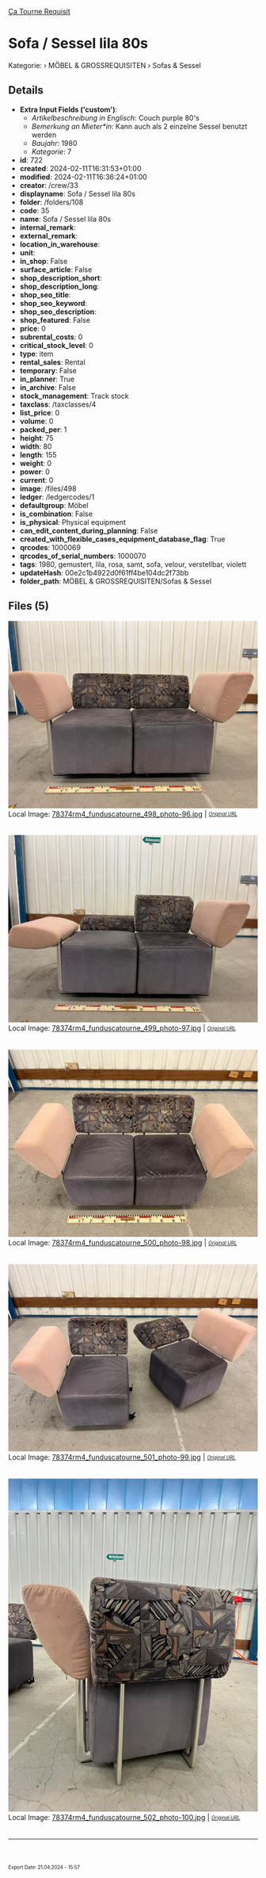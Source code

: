 [Ça Tourne Requisit](https://www.catourne.ch)

# Sofa / Sessel lila 80s

Kategorie: › MÖBEL & GROSSREQUISITEN › Sofas & Sessel



## Details
- **Extra Input Fields ('custom')**:
  - *Artikelbeschreibung in Englisch*: Couch purple 80's
  - *Bemerkung an Mieter\*in*: Kann auch als 2 einzelne Sessel benutzt werden
  - *Baujahr*: 1980
  - *Kategorie*: 7
- **id**: 722
- **created**: 2024-02-11T16:31:53+01:00
- **modified**: 2024-02-11T16:36:24+01:00
- **creator**: /crew/33
- **displayname**: Sofa / Sessel lila 80s
- **folder**: /folders/108
- **code**: 35
- **name**: Sofa / Sessel lila 80s
- **internal_remark**: 
- **external_remark**: 
- **location_in_warehouse**: 
- **unit**: 
- **in_shop**: False
- **surface_article**: False
- **shop_description_short**: 
- **shop_description_long**: 
- **shop_seo_title**: 
- **shop_seo_keyword**: 
- **shop_seo_description**: 
- **shop_featured**: False
- **price**: 0
- **subrental_costs**: 0
- **critical_stock_level**: 0
- **type**: item
- **rental_sales**: Rental
- **temporary**: False
- **in_planner**: True
- **in_archive**: False
- **stock_management**: Track stock
- **taxclass**: /taxclasses/4
- **list_price**: 0
- **volume**: 0
- **packed_per**: 1
- **height**: 75
- **width**: 80
- **length**: 155
- **weight**: 0
- **power**: 0
- **current**: 0
- **image**: /files/498
- **ledger**: /ledgercodes/1
- **defaultgroup**: Möbel
- **is_combination**: False
- **is_physical**: Physical equipment
- **can_edit_content_during_planning**: False
- **created_with_flexible_cases_equipment_database_flag**: True
- **qrcodes**: 1000069
- **qrcodes_of_serial_numbers**: 1000070
- **tags**: 1980, gemustert, lila, rosa, samt, sofa, velour, verstellbar, violett
- **updateHash**: 00e2c1b4922d0f61ff4be104dc2f73bb
- **folder_path**: MÖBEL & GROSSREQUISITEN/Sofas & Sessel

## Files (5)
![File](<../35_1000069_ Sessel lila 80s/78374rm4_funduscatourne_498_photo-96.jpg>)
Local Image: [78374rm4_funduscatourne_498_photo-96.jpg](<../35_1000069_ Sessel lila 80s/78374rm4_funduscatourne_498_photo-96.jpg>) | <sub><sup>[*Original URL*](https://s3-eu-west-1.amazonaws.com/rentman-production/78374%2Frm4_funduscatourne_498_photo-96.jpg)</sup></sub><br><br>


![File](<../35_1000069_ Sessel lila 80s/78374rm4_funduscatourne_499_photo-97.jpg>)
Local Image: [78374rm4_funduscatourne_499_photo-97.jpg](<../35_1000069_ Sessel lila 80s/78374rm4_funduscatourne_499_photo-97.jpg>) | <sub><sup>[*Original URL*](https://s3-eu-west-1.amazonaws.com/rentman-production/78374%2Frm4_funduscatourne_499_photo-97.jpg)</sup></sub><br><br>


![File](<../35_1000069_ Sessel lila 80s/78374rm4_funduscatourne_500_photo-98.jpg>)
Local Image: [78374rm4_funduscatourne_500_photo-98.jpg](<../35_1000069_ Sessel lila 80s/78374rm4_funduscatourne_500_photo-98.jpg>) | <sub><sup>[*Original URL*](https://s3-eu-west-1.amazonaws.com/rentman-production/78374%2Frm4_funduscatourne_500_photo-98.jpg)</sup></sub><br><br>


![File](<../35_1000069_ Sessel lila 80s/78374rm4_funduscatourne_501_photo-99.jpg>)
Local Image: [78374rm4_funduscatourne_501_photo-99.jpg](<../35_1000069_ Sessel lila 80s/78374rm4_funduscatourne_501_photo-99.jpg>) | <sub><sup>[*Original URL*](https://s3-eu-west-1.amazonaws.com/rentman-production/78374%2Frm4_funduscatourne_501_photo-99.jpg)</sup></sub><br><br>


![File](<../35_1000069_ Sessel lila 80s/78374rm4_funduscatourne_502_photo-100.jpg>)
Local Image: [78374rm4_funduscatourne_502_photo-100.jpg](<../35_1000069_ Sessel lila 80s/78374rm4_funduscatourne_502_photo-100.jpg>) | <sub><sup>[*Original URL*](https://s3-eu-west-1.amazonaws.com/rentman-production/78374%2Frm4_funduscatourne_502_photo-100.jpg)</sup></sub><br><br>



---
<br><br><sub><sup>Export Date: 21.04.2024 - 15:57</sub></sup>
